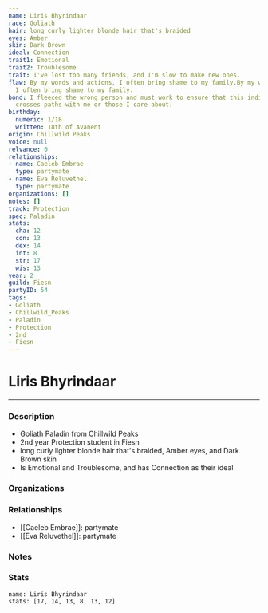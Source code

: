 ```yaml
---
name: Liris Bhyrindaar
race: Goliath
hair: long curly lighter blonde hair that's braided
eyes: Amber
skin: Dark Brown
ideal: Connection
trait1: Emotional
trait2: Troublesome
trait: I've lost too many friends, and I'm slow to make new ones.
flaw: By my words and actions, I often bring shame to my family.By my words and actions,
  I often bring shame to my family.
bond: I fleeced the wrong person and must work to ensure that this individual never
  crosses paths with me or those I care about.
birthday:
  numeric: 1/18
  written: 18th of Avanent
origin: Chillwild Peaks
voice: null
relvance: 0
relationships:
- name: Caeleb Embrae
  type: partymate
- name: Eva Reluvethel
  type: partymate
organizations: []
notes: []
track: Protection
spec: Paladin
stats:
  cha: 12
  con: 13
  dex: 14
  int: 8
  str: 17
  wis: 13
year: 2
guild: Fiesn
partyID: 54
tags:
- Goliath
- Chillwild_Peaks
- Paladin
- Protection
- 2nd
- Fiesn
---
```

# Liris Bhyrindaar
---
### Description
- Goliath Paladin from Chillwild Peaks
- 2nd year Protection student in Fiesn
- long curly lighter blonde hair that's braided, Amber eyes, and Dark Brown skin
- Is Emotional and Troublesome, and has Connection as their ideal

### Organizations

### Relationships
- [[Caeleb Embrae]]: partymate
- [[Eva Reluvethel]]: partymate

### Notes

### Stats
```statblock
name: Liris Bhyrindaar
stats: [17, 14, 13, 8, 13, 12]
```